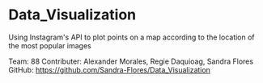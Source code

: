# Data_Visualization
Using Instagram's API to plot points on a map according to the location of the most popular images

Team: 88
Contributer: Alexander Morales, Regie Daquioag, Sandra Flores
GitHub: https://github.com/Sandra-Flores/Data_Visualization
